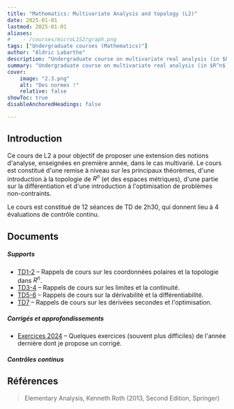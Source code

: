 ```yaml
---
title: "Mathematics: Multivariate Analysis and topology (L2)"
date: 2025-01-01
lastmod: 2025-01-01
aliases: 
#    - /courses/microL1S2/graph.png
tags: ["Undergraduate courses (Mathematics)"]
author: "Aldric Labarthe"
description: "Undergraduate course on multivariate real analysis (in $R^n$) with some extensions on optimization theory and topology. The course is given in French at Université Panthéon-Sorbonne." 
summary: "Undergraduate course on multivariate real analysis (in $R^n$) with some extensions on optimization theory and topology. The course is given in French at Université Panthéon-Sorbonne." 
cover:
    image: "2.3.png"
    alt: "Des normes !"
    relative: false
showToc: true
disableAnchoredHeadings: false

---
```


## Introduction

Ce cours de L2 a pour objectif de proposer une extension des notions d'analyse, enseignées en première année, dans le cas multivarié. Le cours est constitué d'une remise à niveau sur les principaux théorèmes, d'une introduction à la topologie de $R^n$ (et des espaces métriques), d'une partie sur la différentiation et d'une introduction à l'optimisation de problèmes non-contraints. 

Le cours est constitué de 12 séances de TD de 2h30, qui donnent lieu à 4 évaluations de contrôle continu.

## Documents

##### Supports

+ [TD1-2](RappelsAnalyseTD1-2.pdf) – Rappels de cours sur les coordonnées polaires et la topologie dans $R^n$.
+ [TD3-4](RappelsAnalyseTD3-4.pdf) – Rappels de cours sur les limites et la continuité.
+ [TD5-6](RappelsAnalyseTD5-6.pdf) – Rappels de cours sur la dérivabilité et la différentiabilité.
+ [TD7](RappelsAnalyseTD7.pdf) – Rappels de cours sur les dérivées secondes et l'optimisation.

##### Corrigés et approfondissements


+ [Exercices 2024](CorrectionsAnalyseSupp.pdf) – Quelques exercices (souvent plus difficiles) de l'année dernière dont je propose un corrigé.


##### Contrôles continus

<!--+ [Lecture note 1](lecture1.pdf)-->

## Références


> Elementary Analysis, Kenneth Roth (2013, Second Edition, Springer)


